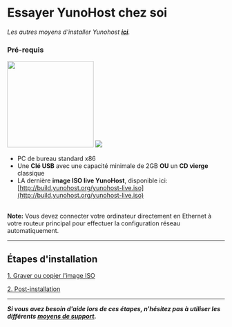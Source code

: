 # Essayer YunoHost chez soi

*Les autres moyens d'installer Yunohost **[ici](/install_fr)**.*

### Pré-requis

<img src="https://yunohost.org/images/laptop.png" width=200>
<img src="https://yunohost.org/images/usb_key.png">

* PC de bureau standard x86
* Une **Clé USB** avec une capacité minimale de 2GB **OU** un **CD vierge** classique
* LA dernière **image ISO live YunoHost**, disponible ici: [http://build.yunohost.org/yunohost-live.iso](http://build.yunohost.org/yunohost-live.iso)

<br>
<div class="alert alert-warning" markdown="1">
<strong>Note:</strong>  Vous devez connecter votre ordinateur directement en Ethernet à votre routeur principal pour effectuer la configuration réseau automatiquement.
</div>

---


## Étapes d'installation

<a class="btn btn-lg btn-default" href="/burn_or_copy_iso_fr">1. Graver ou copier l'image ISO</a>

<a class="btn btn-lg btn-default" href="/postinstall_fr">2. Post-installation</a>



---

***Si vous avez besoin d'aide lors de ces étapes, n'hésitez pas à utiliser les différents [moyens de support](/support_fr).***
